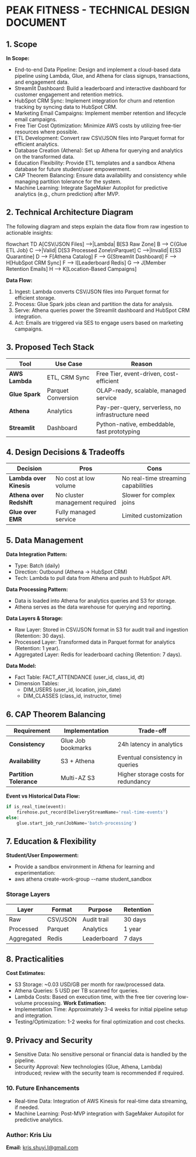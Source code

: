 # PEAK FITNESS - TECHNICAL DESIGN DOCUMENT

## 1. Scope
**In Scope:**

- End-to-end Data Pipeline: Design and implement a cloud-based data pipeline using Lambda, Glue, and Athena for class signups, transactions, and engagement data.
- Streamlit Dashboard: Build a leaderboard and interactive dashboard for customer engagement and retention metrics.
- HubSpot CRM Sync: Implement integration for churn and retention tracking by syncing data to HubSpot CRM.
- Marketing Email Campaigns: Implement member retention and lifecycle email campaigns.
- Free Tier Cost Optimization: Minimize AWS costs by utilizing free-tier resources where possible.
- ETL Development: Convert raw CSV/JSON files into Parquet format for efficient analytics.
- Database Creation (Athena): Set up Athena for querying and analytics on the transformed data.
- Education Flexibility: Provide ETL templates and a sandbox Athena database for future student/user empowerment.
- CAP Theorem Balancing: Ensure data availability and consistency while managing partition tolerance for the system.
- Machine Learning: Integrate SageMaker Autopilot for predictive analytics (e.g., churn prediction) after MVP.

## 2. Technical Architecture Diagram
The following diagram and steps explain the data flow from raw ingestion to actionable insights:


flowchart TD
    A[CSV/JSON Files] -->|Lambda| B[S3 Raw Zone]
    B --> C{Glue ETL Job}
    C -->|Valid| D[S3 Processed Zone\nParquet]
    C -->|Invalid| E[S3 Quarantine]
    D --> F[Athena Catalog]
    F --> G[Streamlit Dashboard]
    F --> H[HubSpot CRM Sync]
    F --> I[Leaderboard Redis]
    G --> J[Member Retention Emails]
    H --> K[Location-Based Campaigns]
    


**Data Flow:**

1. Ingest: Lambda converts CSV/JSON files into Parquet format for efficient storage.
2. Process: Glue Spark jobs clean and partition the data for analysis.
3. Serve: Athena queries power the Streamlit dashboard and HubSpot CRM integration.
4. Act: Emails are triggered via SES to engage users based on marketing campaigns.

## 3. Proposed Tech Stack
| Tool           | Use Case           | Reason                                            |
| -------------- | ------------------ | ------------------------------------------------- |
| **AWS Lambda** | ETL, CRM Sync      | Free Tier, event-driven, cost-efficient           |
| **Glue Spark** | Parquet Conversion | OLAP-ready, scalable, managed service             |
| **Athena**     | Analytics          | Pay-per-query, serverless, no infrastructure need |
| **Streamlit**  | Dashboard          | Python-native, embeddable, fast prototyping       |

## 4. Design Decisions & Tradeoffs
| Decision                 | Pros                           | Cons                                |
| ------------------------ | ------------------------------ | ----------------------------------- |
| **Lambda over Kinesis**  | No cost at low volume          | No real-time streaming capabilities |
| **Athena over Redshift** | No cluster management required | Slower for complex joins            |
| **Glue over EMR**        | Fully managed service          | Limited customization               |

## 5. Data Management
**Data Integration Pattern:**
- Type: Batch (daily)
- Direction: Outbound (Athena → HubSpot CRM)
- Tech: Lambda to pull data from Athena and push to HubSpot API.

**Data Processing Pattern:**
- Data is loaded into Athena for analytics queries and S3 for storage.
- Athena serves as the data warehouse for querying and reporting.

**Data Layers & Storage:**
- Raw Layer: Stored in CSV/JSON format in S3 for audit trail and ingestion (Retention: 30 days).
- Processed Layer: Transformed data in Parquet format for analytics (Retention: 1 year).
- Aggregated Layer: Redis for leaderboard caching (Retention: 7 days).

**Data Model:**
- Fact Table: FACT_ATTENDANCE (user_id, class_id, dt)
- Dimension Tables:
  - DIM_USERS (user_id, location, join_date)
  - DIM_CLASSES (class_id, instructor, time)

## 6. CAP Theorem Balancing
| Requirement             | Implementation     | Trade-off                           |
| ----------------------- | ------------------ | ----------------------------------- |
| **Consistency**         | Glue Job bookmarks | 24h latency in analytics            |
| **Availability**        | S3 + Athena        | Eventual consistency in queries     |
| **Partition Tolerance** | Multi-AZ S3        | Higher storage costs for redundancy |

**Event vs Historical Data Flow:**
```python
if is_real_time(event):
    firehose.put_record(DeliveryStreamName='real-time-events')
else:
    glue.start_job_run(JobName='batch-processing')
```
## 7. Education & Flexibility
**Student/User Empowerment:**
- Provide a sandbox environment in Athena for learning and experimentation:
- aws athena create-work-group --name student_sandbox

### Storage Layers

| Layer     | Format    | Purpose      | Retention  |
|-----------|-----------|--------------|------------|
| Raw       | CSV/JSON  | Audit trail  | 30 days    |
| Processed | Parquet   | Analytics    | 1 year     |
| Aggregated| Redis     | Leaderboard  | 7 days     |

## 8. Practicalities
**Cost Estimates:**
- S3 Storage: ~0.03 USD/GB per month for raw/processed data.
- Athena Queries: 5 USD per TB scanned for queries.
- Lambda Costs: Based on execution time, with the free tier covering low-volume processing.
**Work Estimation:**
- Implementation Time: Approximately 3-4 weeks for initial pipeline setup and integration.
- Testing/Optimization: 1-2 weeks for final optimization and cost checks.
 
## 9. Privacy and Security
- Sensitive Data: No sensitive personal or financial data is handled by the pipeline.
- Security Approval: New technologies (Glue, Athena, Lambda) introduced; review with the security team is recommended if required.

### 10. Future Enhancements
- Real-time Data: Integration of AWS Kinesis for real-time data streaming, if needed.
- Machine Learning: Post-MVP integration with SageMaker Autopilot for predictive analytics.
  
### Author: Kris Liu
**Email:** kris.shuyi.l@gmail.com

